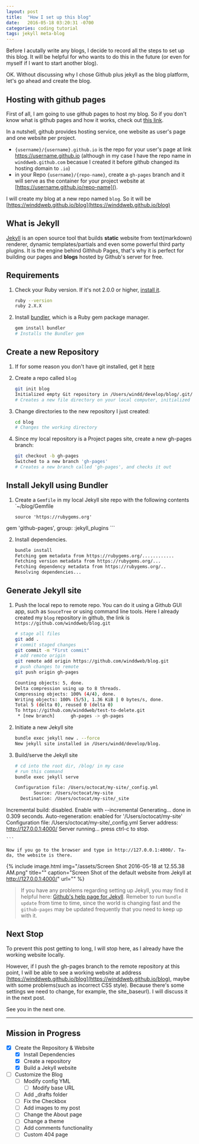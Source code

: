```yaml
---
layout: post
title:  "How I set up this blog"
date:   2016-05-18 03:20:31 -0700
categories: coding tutorial
tags: jekyll meta-blog
---
```


Before I acutally write any blogs, I decide to record all the steps to set up this blog. It will be helpful for who wants to do this in the future (or even for myself if I want to start another blog).

OK. Without discussing why I chose Github plus jekyll as the blog platform, let's go ahead and create the blog.

Hosting with github pages
---
First of all, I am going to use github pages to host my blog. So if you don't know what is github pages and how it works, check out [this link][git-pages]. 

In a nutshell, github provides hosting service, one website as user's page and one website per project.

- `{username}/{username}.github.io` is the repo for your user's page at link https://username.github.io (although in my case I have the repo name in `winddweb.github.com` becasue I created it before github changed its hosting domain to `.io`)
- in your Repo `{username}/{repo-name}`, create a `gh-pages` branch and it will serve as the container for your project website at [https://username.github.io/repo-name]().

I will create my blog at a new repo named `blog`. So it will be [https://winddweb.github.io/blog](https://winddweb.github.io/blog)


What is Jekyll
---
[Jekyll][jekyll] is an open source tool that builds **static** website from text(markdown) renderer, dynamic templates/partials and even some powerful third party plugins. It is the engine behind Githhub Pages, that's why it is perfect for building our pages and **blogs** hosted by Github's server for free.


Requirements
---

1.  Check your Ruby version. If it's not 2.0.0 or higher, [install it][ruby].
    
    ```bash
    ruby --version
    ruby 2.X.X
    ```

2.  Install [bundler][bundler], which is a Ruby gem package manager.

    ```bash
    gem install bundler
    # Installs the Bundler gem
    ```

Create a new Repository
---

1.  If for some reason you don't have git installed, get it [here][get-git]

2.  Create a repo called `blog`

    ```bash
    git init blog
    Initialized empty Git repository in /Users/windd/develop/blog/.git/
    # Creates a new file directory on your local computer, initialized as a Git repository
    ```

3.  Change directories to the new repository I just created:

    ```bash
    cd blog
    # Changes the working directory
    ```
    
4.  Since my local repository is a Project pages site, create a new gh-pages branch:

    ```bash
    git checkout -b gh-pages
    Switched to a new branch 'gh-pages'
    # Creates a new branch called 'gh-pages', and checks it out
    ```

Install Jekyll using Bundler
---

1.  Create a `Gemfile` in my local Jekyll site repo with the following contents `~/blog/Gemfile
    
    ```
    source 'https://rubygems.org'
gem 'github-pages', group: :jekyll_plugins
    ```

2.  Install dependencies.
    
    ```bash
    bundle install
    Fetching gem metadata from https://rubygems.org/............
    Fetching version metadata from https://rubygems.org/...
    Fetching dependency metadata from https://rubygems.org/..
    Resolving dependencies...
    ```

Generate Jekyll site
---
    
1.  Push the local repo to remote repo.
    You can do it using a Github GUI app, such as `SouceTree` or using command line tools. Here I already created my `blog` repository in github, the link is `https://github.com/winddweb/blog.git`
    
    ```bash
    # stage all files
    git add .
    # commit staged changes
    git commit -m "First commit"  
    # add remote origin
    git remote add origin https://github.com/winddweb/blog.git
    # push changes to remote
    git push origin gh-pages 
    
    Counting objects: 5, done.
    Delta compression using up to 8 threads.
    Compressing objects: 100% (4/4), done.
    Writing objects: 100% (5/5), 1.36 KiB | 0 bytes/s, done.
    Total 5 (delta 0), reused 0 (delta 0)
    To https://github.com/winddweb/test-to-delete.git
     * [new branch]      gh-pages -> gh-pages

    ```


2.  Initiate a new Jekyll site

    ```bash
    bundle exec jekyll new . --force
    New jekyll site installed in /Users/windd/develop/blog.
    ```
    
3.  Build/serve the Jekyll site
    
    ```bash
    # cd into the root dir, /blog/ in my case
    # run this command
    bundle exec jekyll serve
    
    Configuration file: /Users/octocat/my-site/_config.yml
           Source: /Users/octocat/my-site
      Destination: /Users/octocat/my-site/_site
Incremental build: disabled. Enable with --incremental
     Generating...
                   done in 0.309 seconds.
Auto-regeneration: enabled for '/Users/octocat/my-site'
Configuration file: /Users/octocat/my-site/_config.yml
   Server address: http://127.0.0.1:4000/
 Server running... press ctrl-c to stop.

    ```
    
    Now if you go to the browser and type in http://127.0.0.1:4000/. Ta-da, the website is there. 

{% include image.html
            img="/assets/Screen Shot 2016-05-18 at 12.55.38 AM.png"
            title=""
            caption="Screen Shot of the default website from Jekyll at http://127.0.0.1:4000/"
            url="" %}


> If you have any problems regarding setting up Jekyll, you may find it helpful here: [Github's help page for Jekyll][github-jekyll].
> Remeber to run `bundle update` from time to time, since the world is changing fast and the `github-pages` may be updated frequently that you need to keep up with it.


Next Stop
---

To prevent this post getting to long, I will stop here, as I already have the working website locally.  


However, if I push the gh-pages branch to the remote repository at this point, I will be able to see a working website at address [https://winddweb.github.io/blog](https://winddweb.github.io/blog), maybe with some problems(such as incorrect CSS style). Because there's some settings we need to change, for example, the site_baseurl). I will discuss it in the next post.

See you in the next one.


---

Mission in Progress
---

- [x] Create the Repository & Website
    - [x] Install Dependencies
    - [x] Create a repository
    - [x] Build a Jekyll website
- [ ] Customize the Blog
    - [ ] Modify config YML
        - [ ] Modify base URL
    - [ ] Add _drafts folder
    - [ ] Fix the Checkbox 
    - [ ] Add images to my post
    - [ ] Change the About page
    - [ ] Change a theme
    - [ ] Add comments functionality
    - [ ] Custom 404 page

[get-git]: https://help.github.com/articles/set-up-git/
[git-pages]: https://pages.github.com
[jekyll]: http://jekyllrb.com/docs/home/
[github-jekyll]: https://help.github.com/articles/using-jekyll-as-a-static-site-generator-with-github-pages/
[ruby]: https://www.ruby-lang.org/en/downloads/
[bundler]: http://bundler.io/
